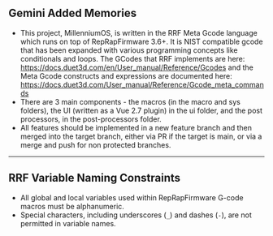 ## Gemini Added Memories
- This project, MillenniumOS, is written in the RRF Meta Gcode language which runs on top of RepRapFirmware 3.6+. It is NIST compatible gcode that has been expanded with various programming concepts like conditionals and loops. The GCodes that RRF implements are here: https://docs.duet3d.com/en/User_manual/Reference/Gcodes and the Meta Gcode constructs and expressions are documented here: https://docs.duet3d.com/User_manual/Reference/Gcode_meta_commands
- There are 3 main components - the macros (in the macro and sys folders), the UI (written as a Vue 2.7 plugin) in the ui folder, and the post processors, in the post-processors folder.
- All features should be implemented in a new feature branch and then merged into the target branch, either via PR if the target is main, or via a merge and push for non protected branches.

---

## RRF Variable Naming Constraints

- All global and local variables used within RepRapFirmware G-code macros must be alphanumeric.
- Special characters, including underscores (`_`) and dashes (`-`), are not permitted in variable names.
